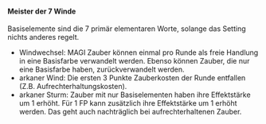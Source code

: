 #### Meister der 7 Winde

Basiselemente sind die 7 primär elementaren Worte, solange das Setting nichts anderes regelt.

* Windwechsel: MAGI Zauber können einmal pro Runde als freie Handlung in eine Basisfarbe verwandelt werden. Ebenso
können Zauber, die nur eine Basisfarbe haben, zurückverwandelt werden.
* arkaner Wind: Die ersten 3 Punkte Zauberkosten der Runde entfallen (Z.B. Aufrechterhaltungskosten).
* arkaner Sturm: Zauber mit nur Basiselementen haben ihre Effektstärke um 1 erhöht. Für 1 FP kann zusätzlich ihre
Effektstärke um 1 erhöht werden. Das geht auch nachträglich bei aufrechterhaltenen Zauber.
